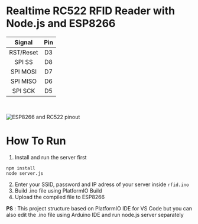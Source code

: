 # Realtime RC522 RFID Reader with Node.js and ESP8266

| Signal    | Pin |
|:---------:|:---:|
| RST/Reset | D3  |
| SPI SS    | D8  |
| SPI MOSI  | D7  |
| SPI MISO  | D6  |
| SPI SCK   | D5  |
<br>

![ESP8266 and RC522 pinout](https://miro.medium.com/max/780/0*rxWtG-74EjYyWFup.png)
<br>

# How To Run
1. Install and run the server first
```
npm install
node server.js
```
2. Enter your SSID, password and IP adress of your server inside `rfid.ino`
2. Build .ino file using PlatformIO Build
3. Upload the compiled file to ESP8266

**PS** : This project structure based on PlatformIO IDE for VS Code but you can also edit the .ino file using Arduino IDE and run node.js server separately